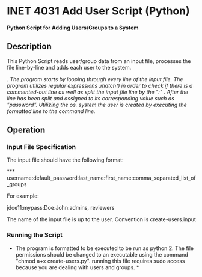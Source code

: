 # INET 4031 Add User Script (Python)
  
**Python Script for Adding Users/Groups to a System**
  
## Description
  
This Python Script reads user/group data from an input file, processes the file line-by-line and adds each user to the system.

*. The program starts by looping through every line of the input file. The program utilizes regular expressions .match() in order to check if there is a commented-out line as well as split the input file line by the ":" .  After the line has been split and assigned to its corresponding value such as "password". Utilizing the os. system the user is created by executing the formatted line to the command line.*
  
## Operation
  
### Input File Specification
  
The input file should have the following format:

*** username:default_password:last_name:first_name:comma_separated_list_of_groups

For example:

jdoe11:mypass:Doe:John:admins, reviewers

The name of the input file is up to the user.  Convention is create-users.input

### Running the Script
* The program is formatted to be executed to be run as python 2. The file permissions should be changed to an executable using the command "chmod a+x create-users.py". running this file requires sudo access because you are dealing with users and groups. *
